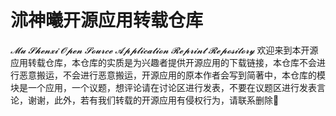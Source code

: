 #            沭神曦开源应用转载仓库
  _𝓜𝓾 𝓢𝓱𝓮𝓷𝔁𝓲 𝓞𝓹𝓮𝓷 𝓢𝓸𝓾𝓻𝓬𝓮 𝓐𝓹𝓹𝓵𝓲𝓬𝓪𝓽𝓲𝓸𝓷 𝓡𝓮𝓹𝓻𝓲𝓷𝓽 𝓡𝓮𝓹𝓸𝓼𝓲𝓽𝓸𝓻𝔂_
欢迎来到本开源应用转载仓库，本仓库的实质是为兴趣者提供开源应用的下载链接，本仓库不会进行恶意搬运，不会进行恶意搬运，开源应用的原本作者会写到简著中，本仓库的模块是一个应用，一个议题，想评论请在讨论区进行发表，不要在议题区进行发表言论，谢谢，此外，若有我们转载的开源应用有侵权行为，请联系删除🍧 
